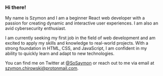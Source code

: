### Hi there!
My name is Szymon and I am a beginner React web developer with a passion for creating dynamic and interactive user experiences. I am also an avid cybersecurity enthusiast.

I am currently seeking my first job in the field of web development and am excited to apply my skills and knowledge to real-world projects. With a strong foundation in HTML, CSS, and JavaScript, I am confident in my ability to quickly learn and adapt to new technologies.

You can find me on Twitter at [@SoSaymon](https://twitter.com/SoSaymon) or reach out to me via email at [szymon.chirowski@protonmail.com](szymon.chirowski@protonmail.com).
